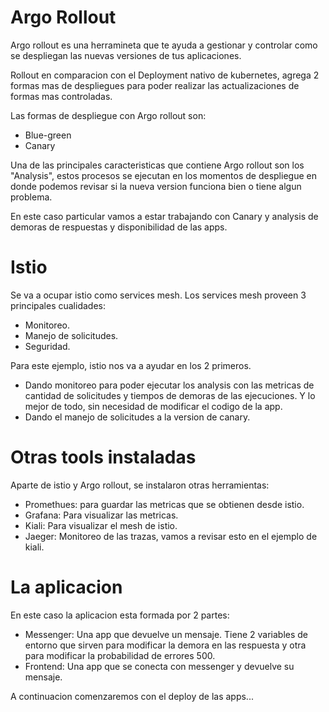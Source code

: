 
# Argo Rollout

Argo rollout es una herramineta que te ayuda a gestionar y controlar como se despliegan las nuevas versiones de tus aplicaciones.

Rollout en comparacion con el Deployment nativo de kubernetes, agrega 2 formas mas de despliegues para poder realizar las actualizaciones de formas mas controladas.

Las formas de despliegue con Argo rollout son:
- Blue-green
- Canary

Una de las principales caracteristicas que contiene Argo rollout son los "Analysis", estos procesos se ejecutan en los momentos de despliegue en donde podemos revisar si la nueva version funciona bien o tiene algun problema.

En este caso particular vamos a estar trabajando con Canary y analysis de demoras de respuestas y disponibilidad de las apps.

# Istio

Se va a ocupar istio como services mesh. Los services mesh proveen 3 principales cualidades:

- Monitoreo.
- Manejo de solicitudes.
- Seguridad.

Para este ejemplo, istio nos va a ayudar en los 2 primeros.

- Dando monitoreo para poder ejecutar los analysis con las metricas de cantidad de solicitudes y tiempos de demoras de las ejecuciones. Y lo mejor de todo, sin necesidad de modificar el codigo de la app.
- Dando el manejo de solicitudes a la version de canary.

# Otras tools instaladas

Aparte de istio y Argo rollout, se instalaron otras herramientas:

- Promethues: para guardar las metricas que se obtienen desde istio.
- Grafana: Para visualizar las metricas.
- Kiali: Para visualizar el mesh de istio.
- Jaeger: Monitoreo de las trazas, vamos a revisar esto en el ejemplo de kiali.


# La aplicacion

En este caso la aplicacion esta formada por 2 partes:
- Messenger: Una app que devuelve un mensaje. Tiene 2 variables de entorno que sirven para modificar la demora en las respuesta y otra para modificar la probabilidad de errores 500.
- Frontend: Una app que se conecta con messenger y devuelve su mensaje.


A continuacion comenzaremos con el deploy de las apps...

